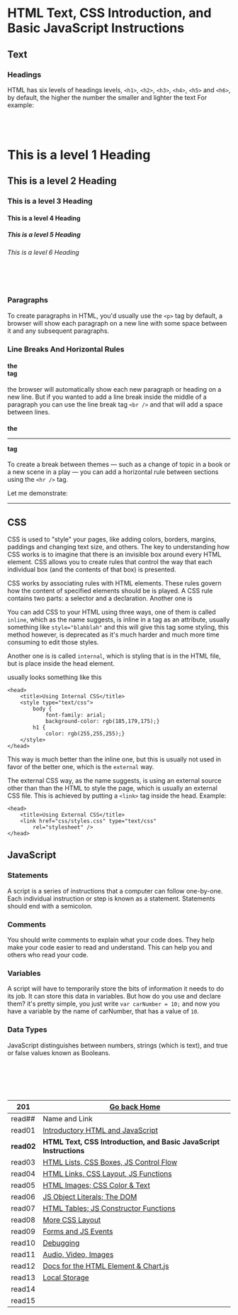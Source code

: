 # HTML Text, CSS Introduction, and Basic JavaScript Instructions

## Text

### Headings

HTML has six levels of headings levels, `<h1>`, `<h2>`, `<h3>`, `<h4>`, `<h5>` and `<h6>`, by default, the higher the number the smaller and lighter the text
For example:

<br/><br/> 

<h1>This is a level 1 Heading</h1>
<h2>This is a level 2 Heading</h2>
<h3>This is a level 3 Heading</h3>
<h4>This is a level 4 Heading</h4>
<h5>This is a level 5 Heading</h5>
<h6>This is a level 6 Heading</h6>

<br/><br/> 

### Paragraphs

To create paragraphs in HTML, you'd usually use the `<p>` tag by default, a browser will show each paragraph on a new line with some space between it and any subsequent paragraphs.

### Line Breaks And Horizontal Rules

#### the <br /> tag
the browser will automatically show each new paragraph or heading on a new line. But if you wanted to add a line break inside the middle of a paragraph you can use the line break tag `<br />` and that will add a space between lines.

#### the <hr /> tag

To create a break between themes — such as a change of topic in a book or a new scene in a play — you can add a horizontal rule between sections using the `<hr />` tag.

Let me demonstrate:
<hr />


## CSS

CSS is used to "style" your pages, like adding colors, borders, margins, paddings and changing text size, and others.
The key to understanding how CSS works is to imagine that there is an invisible box around every HTML element.
CSS allows you to create rules that control the way that each individual box (and the contents of that box) is presented.

CSS works by associating rules with HTML elements. These rules govern how the content of specified elements should be  is played. A CSS rule contains two parts: a selector and a declaration.
Another one is 

You can add CSS to your HTML using three ways, one of them is called `inline`, which as the name suggests, is inline in a tag as an attribute, usually something like `style="blahblah"` and this will give this tag some styling, this method however, is deprecated as it's much harder and much more time consuming to edit those styles.

Another one is is called `internal`, which is styling that is in the HTML file, but is place inside the head element.

usually looks something like this

```
<head>
    <title>Using Internal CSS</title>
    <style type="text/css">
        body {
            font-family: arial;
            background-color: rgb(185,179,175);}
        h1 {
            color: rgb(255,255,255);}
    </style>
</head>
```

This way is much better than the inline one, but this is usually not used in favor of the better one, which is the `external` way.

The external CSS way, as the name suggests, is using an external source other than than the HTML to style the page, which is usually an external CSS file. This is achieved by putting a `<link>` tag inside the head.
Example:

```
<head>
    <title>Using External CSS</title>
    <link href="css/styles.css" type="text/css"
        rel="stylesheet" />
</head>
```


## JavaScript

### Statements

A script is a series of instructions that a computer can follow one-by-one.
Each individual instruction or step is known as a statement.
Statements should end with a semicolon.

### Comments

You should write comments to explain what your code does.
They help make your code easier to read and understand.
This can help you and others who read your code.

### Variables

A script will have to temporarily store the bits of information it needs to do its job. It can store this data in variables.
But how do you use and declare them?
it's pretty simple, you just write `var carNumber = 10;` and now you have a variable by the name of carNumber, that has a value of `10`.


### Data Types

JavaScript distinguishes between numbers, strings (which is text), and true or false values known as Booleans.




<br/><br/> 
<br/><br/>  



|201| [Go back Home](https://suhaib-ersan.github.io/reading-notes/) |
|-|-|
| read## | Name and Link |
| read01 | [Introductory HTML and JavaScript](https://suhaib-ersan.github.io/reading-notes/201/read01) |
| **read02** | **HTML Text, CSS Introduction, and Basic JavaScript Instructions** |
| read03 | [HTML Lists, CSS Boxes, JS Control Flow](https://suhaib-ersan.github.io/reading-notes/201/read03) |
| read04 | [HTML Links, CSS Layout, JS Functions](https://suhaib-ersan.github.io/reading-notes/201/read04) |
| read05 | [HTML Images; CSS Color & Text](https://suhaib-ersan.github.io/reading-notes/201/read05) |
| read06 | [JS Object Literals; The DOM](https://suhaib-ersan.github.io/reading-notes/201/read06) |
| read07 | [HTML Tables; JS Constructor Functions](https://suhaib-ersan.github.io/reading-notes/201/read07) |
| read08 | [More CSS Layout](https://suhaib-ersan.github.io/reading-notes/201/read08) |
| read09 | [Forms and JS Events](https://suhaib-ersan.github.io/reading-notes/201/read09) |
| read10 | [Debugging](https://suhaib-ersan.github.io/reading-notes/201/read10) |
| read11 | [Audio, Video, Images](https://suhaib-ersan.github.io/reading-notes/201/read11) |
| read12 | [Docs for the HTML <canvas> Element & Chart.js](https://suhaib-ersan.github.io/reading-notes/201/read12) |
| read13 | [Local Storage](https://suhaib-ersan.github.io/reading-notes/201/read13) |
| read14 | [](https://suhaib-ersan.github.io/reading-notes/201/read14) |
| read15 | [](https://suhaib-ersan.github.io/reading-notes/201/read15) | 